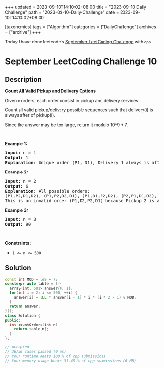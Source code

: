 +++
updated = 2023-09-10T14:10:02+08:00
title = "2023-09-10 Daily Challenge"
path = "2023-09-10-Daily-Challenge"
date = 2023-09-10T14:10:02+08:00

[taxonomies]
tags = ["Algorithm"]
categories = ["DailyChallenge"]
archives = ["archive"]
+++

Today I have done leetcode's [September LeetCoding Challenge](https://leetcode.com/problems/count-all-valid-pickup-and-delivery-options/) with `cpp`.

<!-- more -->

# September LeetCoding Challenge 10

## Description

**Count All Valid Pickup and Delivery Options**

<p>Given <code>n</code> orders, each order consist in pickup and delivery services.&nbsp;</p>

<p>Count all valid pickup/delivery possible sequences such that delivery(i) is always after of&nbsp;pickup(i).&nbsp;</p>

<p>Since the answer&nbsp;may be too large,&nbsp;return it modulo&nbsp;10^9 + 7.</p>

<p>&nbsp;</p>
<p><strong class="example">Example 1:</strong></p>

<pre>
<strong>Input:</strong> n = 1
<strong>Output:</strong> 1
<strong>Explanation:</strong> Unique order (P1, D1), Delivery 1 always is after of Pickup 1.
</pre>

<p><strong class="example">Example 2:</strong></p>

<pre>
<strong>Input:</strong> n = 2
<strong>Output:</strong> 6
<strong>Explanation:</strong> All possible orders: 
(P1,P2,D1,D2), (P1,P2,D2,D1), (P1,D1,P2,D2), (P2,P1,D1,D2), (P2,P1,D2,D1) and (P2,D2,P1,D1).
This is an invalid order (P1,D2,P2,D1) because Pickup 2 is after of Delivery 2.
</pre>

<p><strong class="example">Example 3:</strong></p>

<pre>
<strong>Input:</strong> n = 3
<strong>Output:</strong> 90
</pre>

<p>&nbsp;</p>
<p><strong>Constraints:</strong></p>

<ul>
	<li><code>1 &lt;= n &lt;= 500</code></li>
</ul>


## Solution

``` cpp
const int MOD = 1e9 + 7;
constexpr auto table = []{
  array<int, 501> answer{0, 1};
  for(int i = 2; i <= 500; ++i) {
    answer[i] = 1LL * answer[i - 1] * i * (i * 2 - 1) % MOD;
  }
  return answer;
}();
class Solution {
public:
  int countOrders(int n) {
    return table[n];
  }
};

// Accepted
// 36/36 cases passed (0 ms)
// Your runtime beats 100 % of cpp submissions
// Your memory usage beats 31.45 % of cpp submissions (6 MB)
```
